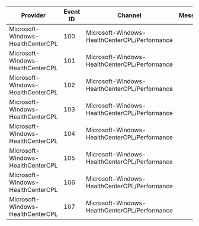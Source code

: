 Provider                           |  Event ID  |  Channel                                        |  Message
-----------------------------------|------------|-------------------------------------------------|---------
Microsoft-Windows-HealthCenterCPL  |  100       |  Microsoft-Windows-HealthCenterCPL/Performance  |
Microsoft-Windows-HealthCenterCPL  |  101       |  Microsoft-Windows-HealthCenterCPL/Performance  |
Microsoft-Windows-HealthCenterCPL  |  102       |  Microsoft-Windows-HealthCenterCPL/Performance  |
Microsoft-Windows-HealthCenterCPL  |  103       |  Microsoft-Windows-HealthCenterCPL/Performance  |
Microsoft-Windows-HealthCenterCPL  |  104       |  Microsoft-Windows-HealthCenterCPL/Performance  |
Microsoft-Windows-HealthCenterCPL  |  105       |  Microsoft-Windows-HealthCenterCPL/Performance  |
Microsoft-Windows-HealthCenterCPL  |  106       |  Microsoft-Windows-HealthCenterCPL/Performance  |
Microsoft-Windows-HealthCenterCPL  |  107       |  Microsoft-Windows-HealthCenterCPL/Performance  |